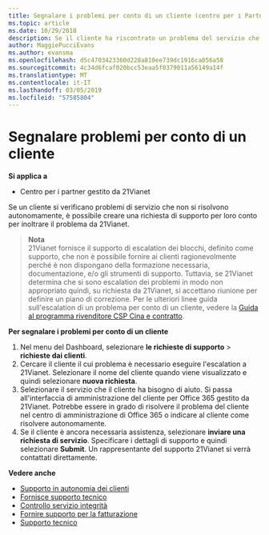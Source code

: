```yaml
---
title: Segnalare i problemi per conto di un cliente (centro per i Partner gestito da 21Vianet)
ms.topic: article
ms.date: 10/29/2018
description: Se il cliente ha riscontrato un problema del servizio che non è possibile risolvere e che soddisfa i criteri stabiliti da 21Vianet, inviare una richiesta di supporto per loro.
author: MaggiePucciEvans
ms.author: evansma
ms.openlocfilehash: d5c4703423360d228a810ee739dc1916ca056a58
ms.sourcegitcommit: 4c34d6fcaf020bcc53eaa5f0379011a56149a14f
ms.translationtype: MT
ms.contentlocale: it-IT
ms.lasthandoff: 03/05/2019
ms.locfileid: "57585804"
---
```

# <a name="report-problems-on-behalf-of-a-customer"></a>Segnalare problemi per conto di un cliente

**Si applica a**

-   Centro per i partner gestito da 21Vianet


Se un cliente si verificano problemi di servizio che non si risolvono autonomamente, è possibile creare una richiesta di supporto per loro conto per inoltrare il problema da 21Vianet.

>**Nota**<br>21Vianet fornisce il supporto di escalation dei blocchi, definito come supporto, che non è possibile fornire ai clienti ragionevolmente perché è non dispongano della formazione necessaria, documentazione, e/o gli strumenti di supporto. Tuttavia, se 21Vianet determina che si sono escalation dei problemi in modo non appropriato quindi, su richiesta da 21Vianet, si accettano riunione per definire un piano di correzione. Per le ulteriori linee guida sull'escalation di un problema per conto di un cliente, vedere la [Guida al programma rivenditore CSP Cina e contratto](csp-program-guide-and-agreements.md).


**Per segnalare i problemi per conto di un cliente**

1. Nel menu del Dashboard, selezionare **le richieste di supporto** &gt; **richieste dai clienti**.
2. Cercare il cliente il cui problema è necessario eseguire l'escalation a 21Vianet. Selezionare il nome del cliente quando viene visualizzato e quindi selezionare **nuova richiesta**.
3. Selezionare il servizio che il cliente ha bisogno di aiuto. Si passa all'interfaccia di amministrazione del cliente per Office 365 gestito da 21Vianet. Potrebbe essere in grado di risolvere il problema del cliente nel centro di amministrazione di Office 365 o indicare al cliente come risolvere autonomamente.
4. Se il cliente è ancora necessaria assistenza, selezionare **inviare una richiesta di servizio**. Specificare i dettagli di supporto e quindi selezionare **Submit**. Un rappresentante del supporto 21Vianet si verrà contattati direttamente.

**Vedere anche**

-   [Supporto in autonomia dei clienti](customer-self-support.md)
-   [Fornisce supporto tecnico](provide-technical-support.md)
-   [Controllo servizio integrità](check-service-health.md)
-   [Fornire supporto per la fatturazione](provide-billing-support.md)
-   [Supporto tecnico](customer-support.md)